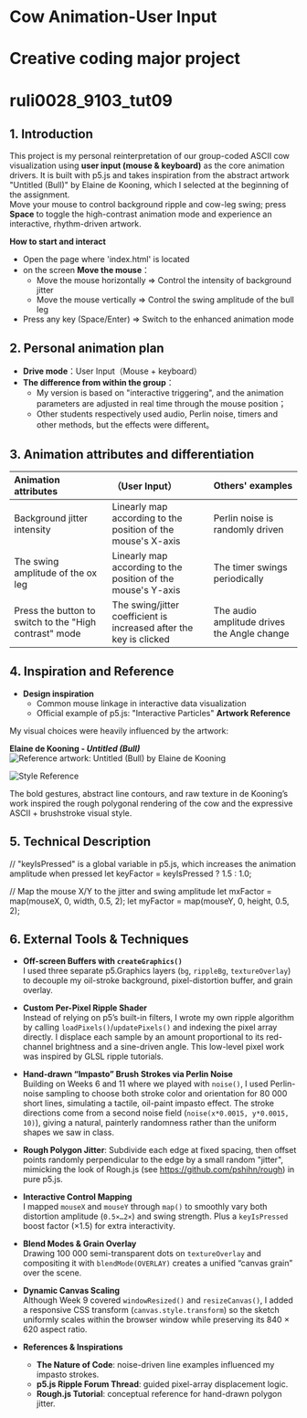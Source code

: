 # Cow Animation-User Input
# Creative coding major project
# ruli0028_9103_tut09

## 1.  Introduction
This project is my personal reinterpretation of our group-coded ASCII cow visualization using **user input (mouse & keyboard)** as the core animation drivers. It is built with p5.js and takes inspiration from the abstract artwork "Untitled (Bull)" by Elaine de Kooning, which I selected at the beginning of the assignment.  
Move your mouse to control background ripple and cow-leg swing; press **Space** to toggle the high-contrast animation mode and experience an interactive, rhythm-driven artwork.

 **How to start and interact**  
- Open the page where 'index.html' is located
- on the screen **Move the mouse**：  
  - Move the mouse horizontally ⇒ Control the intensity of background jitter
  - Move the mouse vertically ⇒ Control the swing amplitude of the bull leg 
- Press any key (Space/Enter) ⇒ Switch to the enhanced animation mode

## 2. Personal animation plan
- **Drive mode**：User Input（Mouse + keyboard）  
- **The difference from within the group**：  
  - My version is based on "interactive triggering", and the animation parameters are adjusted in real time through the mouse position；  
  - Other students respectively used audio, Perlin noise, timers and other methods, but the effects were different。

## 3. Animation attributes and differentiation
| Animation attributes                | （User Input）                           | Others' examples               |
|:-----------------------|:-----------------------------------------------|:----------------------|
| Background jitter intensity            | Linearly map according to the position of the mouse's X-axis                   | Perlin noise is randomly driven    |
| The swing amplitude of the ox leg            | Linearly map according to the position of the mouse's Y-axis                   | The timer swings periodically        |
| Press the button to switch to the "High contrast" mode    | The swing/jitter coefficient is increased after the key is clicked                       | The audio amplitude drives the Angle change    |

## 4. Inspiration and Reference
- **Design inspiration**  
  - Common mouse linkage in interactive data visualization  
  - Official example of p5.js: "Interactive Particles"
**Artwork Reference**  

My visual choices were heavily influenced by the artwork:

**Elaine de Kooning - _Untitled (Bull)_**  
![Reference artwork: Untitled (Bull) by Elaine de Kooning](assets/untitled_bull_elaine.jpeg)

![Style Reference](assets/reference_style_abstract.jpeg)

The bold gestures, abstract line contours, and raw texture in de Kooning’s work inspired the rough polygonal rendering of the cow and the expressive ASCII + brushstroke visual style.

## 5. Technical Description
// "keyIsPressed" is a global variable in p5.js, which increases the animation amplitude when pressed
let keyFactor = keyIsPressed ? 1.5 : 1.0;

// Map the mouse X/Y to the jitter and swing amplitude
let mxFactor = map(mouseX, 0, width, 0.5, 2);
let myFactor = map(mouseY, 0, height, 0.5, 2);

## 6. External Tools & Techniques

- **Off-screen Buffers with `createGraphics()`**  
  I used three separate p5.Graphics layers (`bg`, `rippleBg`, `textureOverlay`) to decouple my oil-stroke background, pixel-distortion buffer, and grain overlay. 

- **Custom Per-Pixel Ripple Shader**  
  Instead of relying on p5’s built-in filters, I wrote my own ripple algorithm by calling `loadPixels()`/`updatePixels()` and indexing the pixel array directly. I displace each sample by an amount proportional to its red-channel brightness and a sine-driven angle. This low-level pixel work was inspired by GLSL ripple tutorials.

- **Hand-drawn “Impasto” Brush Strokes via Perlin Noise**  
  Building on Weeks 6 and 11 where we played with `noise()`, I used Perlin-noise sampling to choose both stroke color and orientation for 80 000 short lines, simulating a tactile, oil-paint impasto effect. The stroke directions come from a second noise field (`noise(x*0.0015, y*0.0015, 10)`), giving a natural, painterly randomness rather than the uniform shapes we saw in class.

- **Rough Polygon Jitter**: Subdivide each edge at fixed spacing, then offset points randomly perpendicular to the edge by a small random "jitter", mimicking the look of Rough.js (see https://github.com/pshihn/rough) in pure p5.js.

- **Interactive Control Mapping**  
  I mapped `mouseX` and `mouseY` through `map()` to smoothly vary both distortion amplitude (`0.5×…2×`) and swing strength. Plus a `keyIsPressed` boost factor (×1.5) for extra interactivity.

- **Blend Modes & Grain Overlay**  
  Drawing 100 000 semi-transparent dots on `textureOverlay` and compositing it with `blendMode(OVERLAY)` creates a unified “canvas grain” over the scene.

- **Dynamic Canvas Scaling**  
  Although Week 9 covered `windowResized()` and `resizeCanvas()`, I added a responsive CSS transform (`canvas.style.transform`) so the sketch uniformly scales within the browser window while preserving its 840 × 620 aspect ratio.

- **References & Inspirations**  
  - **The Nature of Code**: noise-driven line examples influenced my impasto strokes.  
  - **p5.js Ripple Forum Thread**: guided pixel-array displacement logic.  
  - **Rough.js Tutorial**: conceptual reference for hand-drawn polygon jitter.


